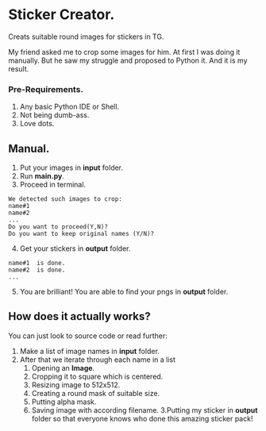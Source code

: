 # Sticker Creator.
Creats suitable round images for stickers in TG.

My friend asked me to crop some images for him.
At first I was doing it manually. But he saw my struggle and proposed to Python it.
And it is my result.
### Pre-Requirements.
1. Any basic Python IDE or Shell.
2. Not being dumb-ass.
3. Love dots.
## Manual.
1. Put your images in __input__ folder.
2. Run __main.py__.
3. Proceed in terminal.
```
We detected such images to crop:
name#1
name#2
...
Do you want to proceed(Y,N)?
Do you want to keep original names (Y/N)?
```
4. Get your stickers in __output__ folder.
```
name#1  is done.
name#2  is done.
...
```
5. You are brilliant! You are able to find your pngs in __output__ folder.

## How does it actually works?

You can just look to source code or read further:
1. Make a list of image names in __input__ folder.
2. After that we iterate through each name in a list
   1. Opening an __Image__.
   2. Cropping it to square which is centered.
   3. Resizing image to 512x512.
   4. Creating a round mask of suitable size.
   5. Putting alpha mask.
   6. Saving image with according filename.
3.Putting my sticker in __output__ folder so that everyone knows who done this amazing sticker pack!
